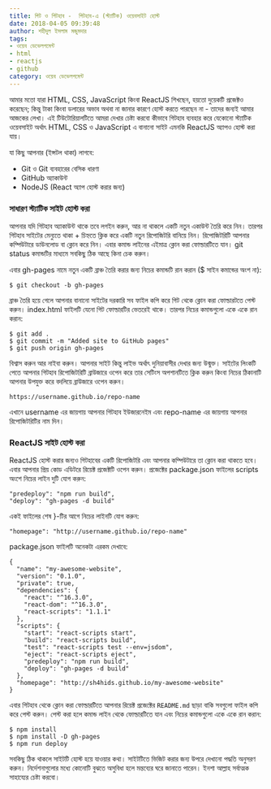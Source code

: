 ```yaml
---
title: গিট ও গিটহাব -  গিটহাব-এ (স্ট্যাটিক) ওয়েবসাইট হোস্ট
date: 2018-04-05 09:39:48
author: শহীদুল ইসলাম মজুমদার
tags:
- ওয়েব ডেভেলপমেন্ট
- html
- reactjs
- github
category: ওয়েব ডেভেলপমেন্ট
---
```

আমার মতো যারা HTML, CSS, JavaScript কিংবা ReactJS শিখছেন, হয়তো দুয়েকটি প্রজেক্টও করেছেন; কিন্তু টাকা কিংবা ডলারের অভাব অথবা না জানার কারণে হোস্ট করতে পারছেন না - তাদের জন্যই আমার আজকের লেখা। এই টিউটোরিয়ালটিতে আমরা দেখার চেষ্টা করবো কীভাবে গিটহাব ব্যবহার করে যেকোনো স্ট্যাটিক ওয়েবসাইট অর্থাৎ HTML, CSS ও JavaScript এ বানানো সাইট এমনকি ReactJS অ্যাপও হোস্ট করা যায়।

যা কিছু আপনার (ইন্সটল থাকা) লাগবে:

- Git ও Git ব্যবহারের বেসিক ধারণা
- GitHub অ্যাকাউন্ট
- NodeJS (React অ্যাপ হোস্ট করার জন্য)

### সাধারণ স্ট্যাটিক সাইট হোস্ট করা

আপনার যদি গিটহাব অ্যাকাউন্ট থাকে তবে লগইন করুন, আর না থাকলে একটি নতুন একাউন্ট তৈরি করে নিন। তারপর গিটহাব সাইটের মেন্যুতে থাকা <span class="highlight-text">+</span> চিহ্নতে ক্লিক করে একটি নতুন রিপোজিটরি বানিয়ে নিন। রিপোজিটরিটি আপনার কম্পিউটারে ডাউনলোড বা ক্লোন করে নিন। এবার কমান্ড লাইনের এইমাত্র ক্লোন করা ফোল্ডারটিতে যান। <span class="highlight-text">git status</span> কমান্ডটির মাধ্যমে সবকিছু ঠিক আছে কিনা চেক করুন।

এবার <span class="highlight-text">gh-pages</span> নামে নতুন একটি ব্রাঞ্চ তৈরি করার জন্য নিচের কমান্ডটি রান করান ($ সাইন কমান্ডের অংশ না):

<pre><code class="language-bash">$ git checkout -b gh-pages</code></pre>

ব্রাঞ্চ তৈরি হয়ে গেলে আপনার বানানো সাইটের দরকারি সব ফাইল কপি করে গিট থেকে ক্লোন করা ফোল্ডারটতে পেস্ট করুন। <span class="highlight-text">index.html</span> ফাইলটি যেনো গিট ফোল্ডারটির ভেতরেই থাকে। তারপর নিচের কমান্ডগুলো একে একে রান করান:

<pre><code class="language-bash">$ git add .
$ git commit -m "Added site to GitHub pages"
$ git push origin gh-pages</code></pre>

বিশ্বাস করুন আর নাইবা করুন। আপনার সাইট কিন্তু লাইভ অর্থাৎ দুনিয়াবাসীর দেখার জন্য উন্মুক্ত। সাইটের লিংকটি পেতে আপনার গিটহাব রিপোজিটরিটি ব্রাউজারে ওপেন করে তার সেটিংস অপশানটিতে ক্লিক করুন কিংবা নিচের ঠিকানাটি আপনার উপযুক্ত করে বদলিয়ে ব্রাউজারে ওপেন করুন।

<pre><code class="language-javascript">https://username.github.io/repo-name</code></pre>


এখানে <span class="highlight-text">username</span> এর জায়গায় আপনার গিটহাব ইউজারনেইম এবং <span class="highlight-text">repo-name</span> এর জায়গায় আপনার রিপোজিটরিটির নাম দিন।

### ReactJS সাইট হোস্ট করা
ReactJS হোস্ট করার জন্যও গিটহাবের একটি রিপোজিটরি এবং আপনার কম্পিউটারে তা ক্লোন করা থাকতে হবে। এবার আপনার প্রিয় কোড এডিটরে রিয়েক্ট প্রজেক্টটি ওপেন করুন। প্রজেক্টের <span class="highlight-text">package.json</span> ফাইলের <span class="highlight-text">scripts</span> অংশে নিচের লাইন দুটি যোগ করুন:

<pre><code class="language-bash">"predeploy": "npm run build",
"deploy": "gh-pages -d build"</code></pre>

একই ফাইলের শেষ <span class="highlight-text">}</span>-টির আগে নিচের লাইনটি যোগ করুন:

<pre><code class="language-json">"homepage": "http://username.github.io/repo-name"</code></pre>

<span class="highlight-text">package.json</span> ফাইলটি অনেকটা এরকম দেখাবে:

<pre><code class="language-json">{
  "name": "my-awesome-website",
  "version": "0.1.0",
  "private": true,
  "dependencies": {
    "react": "^16.3.0",
    "react-dom": "^16.3.0",
    "react-scripts": "1.1.1"
  },
  "scripts": {
    "start": "react-scripts start",
    "build": "react-scripts build",
    "test": "react-scripts test --env=jsdom",
    "eject": "react-scripts eject",
    "predeploy": "npm run build",
    "deploy": "gh-pages -d build"
  },
  "homepage": "http://sh4hids.github.io/my-awesome-website"
}</code></pre>

এবার গিটহাব থেকে ক্লোন করা ফোল্ডারটিতে আপনার রিয়েক্ট প্রজেক্টের `README.md` ছাড়া বাকি সবগুলো ফাইল কপি করে পেস্ট করুন। পেস্ট করা হলে কমান্ড লাইন থেকে ফোল্ডারটিতে যান এবং নিচের কমান্ডগুলো একে একে রান করান:

<pre><code class="language-bash">$ npm install
$ npm install -D gh-pages
$ npm run deploy</code></pre>

সবকিছু ঠিক থাকলে সাইটটি হোস্ট হয়ে যাওয়ার কথা। সাইটটিতে ভিজিট করার জন্য উপরে দেখানো পদ্ধতি অনুসরণ করুন। নির্দেশনাগুলোর মধ্যে কোনোটি বুঝতে অসুবিধা হলে মন্তব্যের ঘরে জানাতে পারেন। ইনশা আল্লাহ সর্বাত্মক সাহায্যের চেষ্টা করবো।
